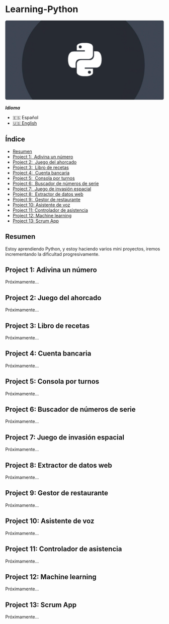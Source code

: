 # Learning-Python

![Learning-Python](.screenshots/python_banner.png)

 ***Idioma***
- 🇪🇸 Español
- [🇺🇸 English](https://github.com/emagrina/Learning-Python)

## Índice

- [Resumen](#Resumen)
- [Project 1:  Adivina un número](#project_1)
- [Project 2:  Juego del ahorcado](#project_2)
- [Project 3:  Libro de recetas](#project_3)
- [Project 4:  Cuenta bancaria](#project_4)
- [Project 5:  Consola por turnos](#project_5)
- [Project 6:  Buscador de números de serie](#project_6)
- [Project 7:  Juego de invasión espacial](#project_7)
- [Project 8:  Extractor de datos web](#project_8)
- [Project 9:  Gestor de restaurante](#project_9)
- [Project 10: Asistente de voz](#project_10)
- [Project 11: Controlador de asistencia](#project_11)
- [Project 12: Machine learning](#project_12)
- [Project 13: Scrum App](#project_13)

## Resumen
 Estoy aprendiendo Python, y estoy haciendo varios mini proyectos, iremos incrementando la dificultad progresivamente.

<h2 id="project_1">Project 1: Adivina un número</h2>
Próximamente...

<h2 id="project_2">Project 2: Juego del ahorcado</h2>
Próximamente...

<h2 id="project_3">Project 3: Libro de recetas</h2>
Próximamente...

<h2 id="project_4">Project 4: Cuenta bancaria</h2>
Próximamente...

<h2 id="project_5">Project 5: Consola por turnos</h2>
Próximamente...

<h2 id="project_6">Project 6: Buscador de números de serie</h2>
Próximamente...

<h2 id="project_7">Project 7: Juego de invasión espacial</h2>
Próximamente...

<h2 id="project_8">Project 8: Extractor de datos web</h2>
Próximamente...

<h2 id="project_9">Project 9: Gestor de restaurante</h2>
Próximamente...

<h2 id="project_10">Project 10: Asistente de voz</h2>
Próximamente...

<h2 id="project_11">Project 11: Controlador de asistencia</h2>
Próximamente...

<h2 id="project_12">Project 12: Machine learning</h2>
Próximamente...

<h2 id="project_13">Project 13: Scrum App</h2>
Próximamente...
